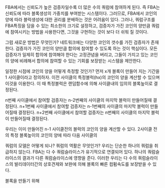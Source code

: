 FBA에서는 신뢰도가 높은 검증자일수록 더 많은 수의 쿼럼에 참여하게 된다. 
즉 FBA는 신뢰도에 따라 블록생성의 가중치를 부여받는 시스템이다.
그러므로, FBA에서 코인의 양에 따라 블럭생성에 대한 권리를 분배하는 것은 어려움이 있다. 
그러나, 쿼럼구조를 FBA특징을 담을 수 있는 최소한의 크기로 설정하고, 
검증자가 가진 코인의 양만큼 쿼럼에 참여시키는 방법을 사용한다면, 
그것을 구현하는 것이 보다 더 쉬워 질 것이다.

그럼 새로운 방법은 무엇인가?
네트워크에는 다양한 코인의 갯수를 가진 검증자가 존재한다.
검증자가 가진 코인의 양만큼 합의에 참여할 수 있도록 하는 것이 핵심이다. 
모든 검증자가 일제히 합의에 참여해야 한다는 고정관념을 버리고, 
그들이 가지고 있는 코인의 양에 비례해서 합의에 참여할 수 있는 기회를 보장받는 시스템을 제안한다.

일정한 시점에 코인의 양을 어떻게 측정할 것인가?
먼저 x개 블록이 만들어 지는 기간을 1 사이클이라고 정의하자. 
이전 사이클의 특정블럭(hx)의 코인의 양을 계산할 수 있으며 이것을 이용한다.
이 때 특정블럭은 랜덤함수에 의해 사이클내의 임의의 블록높이로 결정된다.

n번째 사이클에서 참여할 검증자는 n-2번째의 사이클의 마지막 블럭이 만들어질때 결정된다.
n+1번째 사이클에서 참여할 검증자는 n-1번째의 사이클의 마지막 블럭이 만들어질때 결정된다.
n+2번째 사이클에서 참여할 검증자는 n번째의 사이클의 마지막 블럭이 만들어질때 결정된다.

우리는 이미 만들어진 n-1 사이클전의 블럭의 코인의 양을 계산할 수 있다.
2사이클 전의 특정 블록높이의 코인의 양에 따라 다음 사이클의 

쿼럼의 모델은 어떻게 되나?
쿼럼의 역활은 무엇인가? 우리는 단순한 하나의 쿼럼을 취급하지 않는다. 
FBA는 다 수 쿼럼슬라이스가 유기적으로 연결되어 있다. 
하나의 쿼럼슬라이스의 결과가 다른 쿼럼슬라이스에 영향을 준다. 
이러한 우리는 다 수의 쿼럼슬라이스의 발리데이터간의 상호견제와 보완에 의해 블록의 빠른 컴펌속도를 보장받을 수 있다.

블록을 만들기 위해

